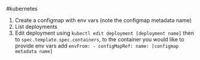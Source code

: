 #kubernetes

1. Create a configmap with env vars (note the configmap metadata name)
2. List deployments
3. Edit deployment using `kubectl edit deployment [deployment name]` then to `spec.template.spec.containers`, to the container you would like to provide env vars add `envFrom: - configMapRef: name: [configmap metadata name]`